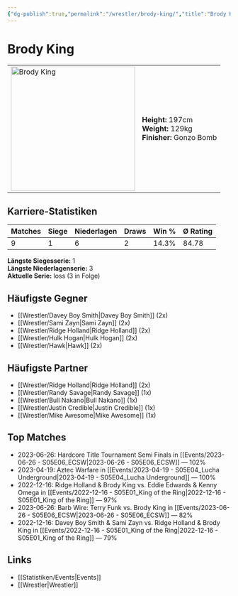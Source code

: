 ```yaml
---
{"dg-publish":true,"permalink":"/wrestler/brody-king/","title":"Brody King","tags":["wrestler"],"noteIcon":""}
---
```



# Brody King

<table>
        <tr>
        <td><img src="https://github.com/CptSpaulding1980/choke-slam-wrestling/releases/download/images/Brody_King.png" width="280" alt="Brody King"></td>
        <td>
        <b>Height:</b> 197cm<br>
        <b>Weight:</b> 129kg<br>
        <b>Finisher:</b> Gonzo Bomb<br>
        </td>
        </tr>
        </table>
        
## Karriere-Statistiken

| Matches | Siege | Niederlagen | Draws | Win % | Ø Rating |
|---------|-------|-------------|-------|-------|-----------|
| 9 | 1 | 6 | 2 | 14.3% | 84.78 |

**Längste Siegesserie:** 1<br>**Längste Niederlagenserie:** 3<br>**Aktuelle Serie:** loss (3 in Folge)


## Häufigste Gegner
- [[Wrestler/Davey Boy Smith\|Davey Boy Smith]] (2x)
- [[Wrestler/Sami Zayn\|Sami Zayn]] (2x)
- [[Wrestler/Ridge Holland\|Ridge Holland]] (2x)
- [[Wrestler/Hulk Hogan\|Hulk Hogan]] (2x)
- [[Wrestler/Hawk\|Hawk]] (2x)

## Häufigste Partner
- [[Wrestler/Ridge Holland\|Ridge Holland]] (2x)
- [[Wrestler/Randy Savage\|Randy Savage]] (1x)
- [[Wrestler/Bull Nakano\|Bull Nakano]] (1x)
- [[Wrestler/Justin Credible\|Justin Credible]] (1x)
- [[Wrestler/Mike Awesome\|Mike Awesome]] (1x)

## Top Matches
- 2023-06-26: Hardcore Title Tournament Semi Finals in [[Events/2023-06-26 - S05E06_ECSW\|2023-06-26 - S05E06_ECSW]] — 102%
- 2023-04-19: Aztec Warfare in [[Events/2023-04-19 - S05E04_Lucha Underground\|2023-04-19 - S05E04_Lucha Underground]] — 100%
- 2022-12-16: Ridge Holland & Brody King vs. Eddie Edwards & Kenny Omega in [[Events/2022-12-16 - S05E01_King of the Ring\|2022-12-16 - S05E01_King of the Ring]] — 97%
- 2023-06-26: Barb Wire: Terry Funk vs. Brody King in [[Events/2023-06-26 - S05E06_ECSW\|2023-06-26 - S05E06_ECSW]] — 82%
- 2022-12-16: Davey Boy Smith & Sami Zayn vs. Ridge Holland & Brody King in [[Events/2022-12-16 - S05E01_King of the Ring\|2022-12-16 - S05E01_King of the Ring]] — 79%

## Links
- [[Statistiken/Events\|Events]]
- [[Wrestler\|Wrestler]]

